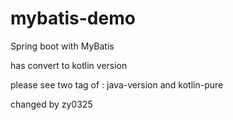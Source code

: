 # mybatis-demo

Spring boot with MyBatis

has convert to kotlin version

please see two tag of : java-version and kotlin-pure

changed by zy0325
